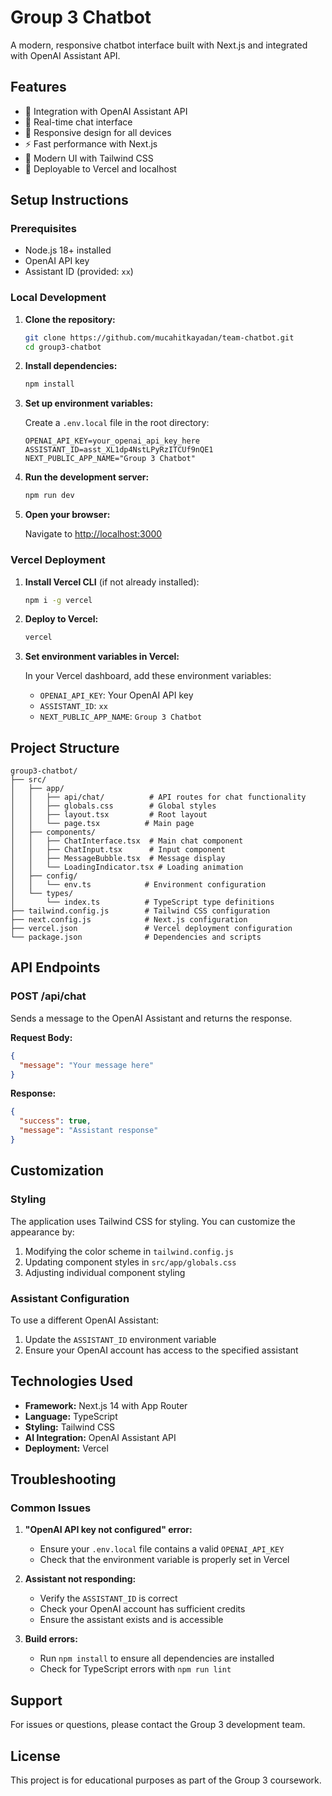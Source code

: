 # Group 3 Chatbot

A modern, responsive chatbot interface built with Next.js and integrated with OpenAI Assistant API.

## Features

- 🤖 Integration with OpenAI Assistant API
- 💬 Real-time chat interface
- 📱 Responsive design for all devices
- ⚡ Fast performance with Next.js
- 🎨 Modern UI with Tailwind CSS
- 🚀 Deployable to Vercel and localhost

## Setup Instructions

### Prerequisites

- Node.js 18+ installed
- OpenAI API key
- Assistant ID (provided: `xx`)

### Local Development

1. **Clone the repository:**
   ```bash
   git clone https://github.com/mucahitkayadan/team-chatbot.git
   cd group3-chatbot
   ```

2. **Install dependencies:**
   ```bash
   npm install
   ```

3. **Set up environment variables:**
   
   Create a `.env.local` file in the root directory:
   ```env
   OPENAI_API_KEY=your_openai_api_key_here
   ASSISTANT_ID=asst_XL1dp4NstLPyRzITCUf9nQE1
   NEXT_PUBLIC_APP_NAME="Group 3 Chatbot"
   ```

4. **Run the development server:**
   ```bash
   npm run dev
   ```

5. **Open your browser:**
   
   Navigate to [http://localhost:3000](http://localhost:3000)

### Vercel Deployment

1. **Install Vercel CLI** (if not already installed):
   ```bash
   npm i -g vercel
   ```

2. **Deploy to Vercel:**
   ```bash
   vercel
   ```

3. **Set environment variables in Vercel:**
   
   In your Vercel dashboard, add these environment variables:
   - `OPENAI_API_KEY`: Your OpenAI API key
   - `ASSISTANT_ID`: `xx`
   - `NEXT_PUBLIC_APP_NAME`: `Group 3 Chatbot`

## Project Structure

```
group3-chatbot/
├── src/
│   ├── app/
│   │   ├── api/chat/          # API routes for chat functionality
│   │   ├── globals.css        # Global styles
│   │   ├── layout.tsx         # Root layout
│   │   └── page.tsx          # Main page
│   ├── components/
│   │   ├── ChatInterface.tsx  # Main chat component
│   │   ├── ChatInput.tsx      # Input component
│   │   ├── MessageBubble.tsx  # Message display
│   │   └── LoadingIndicator.tsx # Loading animation
│   ├── config/
│   │   └── env.ts            # Environment configuration
│   └── types/
│       └── index.ts          # TypeScript type definitions
├── tailwind.config.js        # Tailwind CSS configuration
├── next.config.js            # Next.js configuration
├── vercel.json               # Vercel deployment configuration
└── package.json              # Dependencies and scripts
```

## API Endpoints

### POST /api/chat

Sends a message to the OpenAI Assistant and returns the response.

**Request Body:**
```json
{
  "message": "Your message here"
}
```

**Response:**
```json
{
  "success": true,
  "message": "Assistant response"
}
```

## Customization

### Styling

The application uses Tailwind CSS for styling. You can customize the appearance by:

1. Modifying the color scheme in `tailwind.config.js`
2. Updating component styles in `src/app/globals.css`
3. Adjusting individual component styling

### Assistant Configuration

To use a different OpenAI Assistant:

1. Update the `ASSISTANT_ID` environment variable
2. Ensure your OpenAI account has access to the specified assistant

## Technologies Used

- **Framework:** Next.js 14 with App Router
- **Language:** TypeScript
- **Styling:** Tailwind CSS
- **AI Integration:** OpenAI Assistant API
- **Deployment:** Vercel

## Troubleshooting

### Common Issues

1. **"OpenAI API key not configured" error:**
   - Ensure your `.env.local` file contains a valid `OPENAI_API_KEY`
   - Check that the environment variable is properly set in Vercel

2. **Assistant not responding:**
   - Verify the `ASSISTANT_ID` is correct
   - Check your OpenAI account has sufficient credits
   - Ensure the assistant exists and is accessible

3. **Build errors:**
   - Run `npm install` to ensure all dependencies are installed
   - Check for TypeScript errors with `npm run lint`

## Support

For issues or questions, please contact the Group 3 development team.

## License

This project is for educational purposes as part of the Group 3 coursework. 
